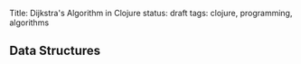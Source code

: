 Title: Dijkstra's  Algorithm in Clojure
status: draft
tags: clojure, programming, algorithms

## Data Structures ##

